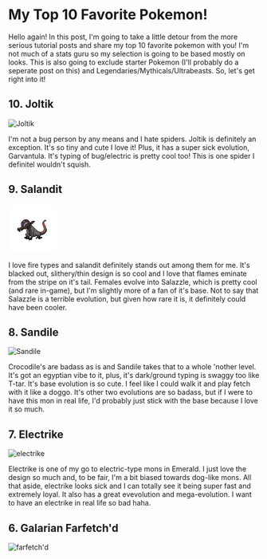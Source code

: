 # My Top 10 Favorite Pokemon!

Hello again! In this post, I'm going to take a little detour from
the more serious tutorial posts and share my top 10
favorite pokemon with you! I'm not much of a stats guru
so my selection is going to be based mostly on looks. This
is also going to exclude starter Pokemon (I'll probably do
a seperate post on this) and Legendaries/Mythicals/Ultrabeasts.
So, let's get right into it!

## 10. Joltik

![Joltik](https://raw.githubusercontent.com/PokeAPI/sprites/master/sprites/pokemon/595.png)

I'm not a bug person by any means and I hate spiders. Joltik
is definitely an exception. It's so tiny and cute I love it!
Plus, it has a super sick evolution, Garvantula. It's typing
of bug/electric is pretty cool too! This is one spider I 
definitel wouldn't squish.

## 9. Salandit

![salandit](https://raw.githubusercontent.com/PokeAPI/sprites/master/sprites/pokemon/757.png)

I love fire types and salandit definitely stands out among them 
for me. It's blacked out, slithery/thin design is so cool and
I love that flames eminate from the stripe on it's tail. Females
evolve into Salazzle, which is pretty cool (and rare in-game),
but I'm slightly more of a fan of it's base. Not to say that
Salazzle is a terrible evolution, but given how rare it is,
it definitely could have been cooler.

## 8. Sandile

![Sandile](https://raw.githubusercontent.com/PokeAPI/sprites/master/sprites/pokemon/551.png)

Crocodile's are badass as is and Sandile takes that to a whole
'nother level. It's got an egyptian vibe to it, plus, it's
dark/ground typing is swaggy too like T-tar. It's base evolution
is so cute. I feel like I could walk it and play fetch with it
like a doggo. It's other two evolutions are so badass, but if
I were to have this mon in real life, I'd probably just stick
with the base because I love it so much.

## 7. Electrike

![electrike](https://raw.githubusercontent.com/PokeAPI/sprites/master/sprites/pokemon/309.png)

Electrike is one of my go to electric-type mons in Emerald. I 
just love the design so much and, to be fair, I'm a bit biased
towards dog-like mons. All that aside, electrike looks sick and
I can totally see it being super fast and extremely loyal. It
also has a great evevolution and mega-evolution. I want to have
an electrike in real life so bad haha.

## 6. Galarian Farfetch'd

![farfetch'd](https://raw.githubusercontent.com/PokeAPI/sprites/master/sprites/pokemon/83.png)

